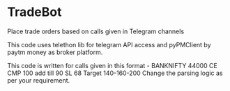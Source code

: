 # TradeBot
Place trade orders based on calls given in Telegram channels

This code uses telethon lib for telegram API access and
pyPMClient by paytm money as broker platform.

This code is written for calls given in this format -
BANKNIFTY 44000 CE CMP 100 add till 90 SL 68 Target 140-160-200
Change the parsing logic as per your requirement.